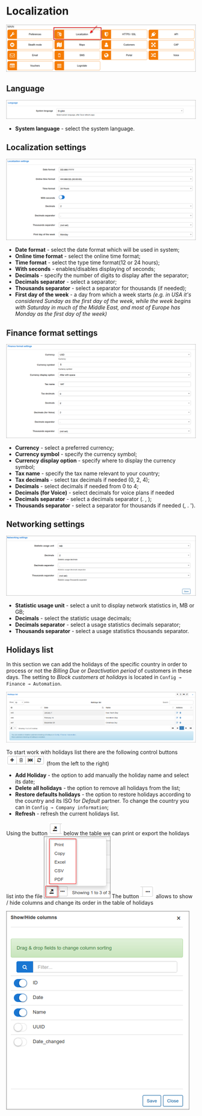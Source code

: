 Localization
============
![](icon.png)

## Language

![](language.png)

* **System language** - select the system language.

## Localization settings

![](localization.png)
* **Date format** - select the date format which will be used in system;
* **Online time format** - select the online time format;
* **Time format** - select the type time format(12 or 24 hours);
* **With seconds** - enables/disables displaying of seconds;
* **Decimals** - specify the number of digits to display after the separator;
* **Decimals separator** - select a separator;
* **Thousands separator** - select a separator for thousands (if needed);
* **First day of the week** - a day from which a week starts
*(e.g. in USA it's considered Sunday as the first day of the week, while the week begins with Saturday in much of the Middle East, and most of Europe has Monday as the first day of the week)*

## Finance format settings

![Finance menu](finance_format.png)

* **Currency** - select a preferred currency;
* **Currency symbol** - specify the currency symbol;
* **Currency display option** - specify where to display the currency symbol;
* **Tax name** - specify the tax name relevant to your country;
* **Tax decimals** - select tax decimals if needed (0, 2, 4);
* **Decimals** - select decimals if needed from 0 to 4;
* **Decimals (for Voice)** - select decimals for voice plans if needed
* **Decimals separator** - select a decimals separator (. , );
* **Thousands separator** - select a separator for thousands if needed  (, . ').

## Networking settings

![networking](networking_settings.png)

* **Statistic usage unit** - select a unit to display network statistics in, MB or GB;
* **Decimals** - select the statistic usage decimals;
* **Decimals separator** - select a  usage statistics decimals separator;
* **Thousands separator** - select a usage statistics thousands separator.

## Holidays list

In this section we can add the holidays of the specific country in order to process or not the *Billing Due* or *Deactivation period* of customers in these days. The setting to *Block customers at holidays* is located in `Config → Finance → Automation`.

![holidays](holidays_list.png)

To start work with holidays list there are the following control buttons <icon class="image-icon">![buttons icon](buttons_icon.png)</icon>
(from the left to the right)

* **Add Holiday** - the option to add manually the holiday name and select its date;
* **Delete all holidays** - the option to remove all holidays from the list;
* **Restore defaults holidays** - the option to restore holidays according to the country and its ISO for *Default* partner. To change the country you can in `Config → Company information`;
* **Refresh** - refresh the current holidays list.

Using the button <icon class="image-icon">![export icon](export_icon.png)</icon> below the table we can print or export the holidays list into the file
![Export button](export_button.png)
The button <icon class="image-icon">![show_column icon](show_column_icon.png)</icon> allows to show / hide columns and change its order in the table of holidays

![Show column](show_hide_columns.png)
